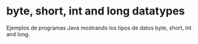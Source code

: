 # byte, short, int and long datatypes
Ejemplos de programas Java mostrando los tipos de datos byte, short, int and long.
